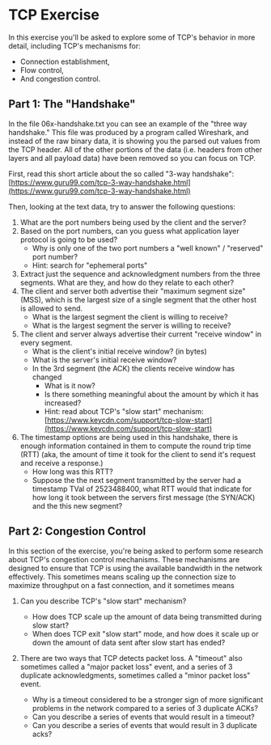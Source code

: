 # TCP Exercise

In this exercise you'll be asked to explore some of TCP's behavior in more detail, including TCP's mechanisms for:

* Connection establishment,
* Flow control,
* And congestion control.

## Part 1: The "Handshake"

In the file 06x-handshake.txt you can see an example of the "three way handshake." This file was produced by a program called Wireshark, and instead of the raw binary data, it is showing you the parsed out values from the TCP header. All of the other portions of the data (i.e. headers from other layers and all payload data) have been removed so you can focus on TCP.

First, read this short article about the so called "3-way handshake": [https://www.guru99.com/tcp-3-way-handshake.html](https://www.guru99.com/tcp-3-way-handshake.html)

Then, looking at the text data, try to answer the following questions:

1. What are the port numbers being used by the client and the server?
2. Based on the port numbers, can you guess what application layer protocol is going to be used?
    * Why is only one of the two port numbers a "well known" / "reserved" port number?
    * Hint: search for "ephemeral ports" 
3. Extract just the sequence and acknowledgment numbers from the three segments. What are they, and how do they relate to each other?
4. The client and server both advertise their "maximum segment size" (MSS), which is the largest size of a single segment that the other host is allowed to send. 
    * What is the largest segment the client is willing to receive?
    * What is the largest segment the server is willing to receive?
5. The client and server always advertise their current "receive window" in every segment.
    * What is the client's initial receive window? (in bytes)
    * What is the server's initial receive window?
    * In the 3rd segment (the ACK) the clients receive window has changed
        * What is it now? 
        * Is there something meaningful about the amount by which it has increased?
        * Hint: read about TCP's "slow start" mechanism: [https://www.keycdn.com/support/tcp-slow-start](https://www.keycdn.com/support/tcp-slow-start)
6. The timestamp options are being used in this handshake, there is enough information contained in them to compute the round trip time (RTT) (aka, the amount of time it took for the client to send it's request and receive a response.)
    * How long was this RTT?
    * Suppose the the next segment transmitted by the server had a timestamp TVal of 2523488400, what RTT would that indicate for how long it took between the servers first message (the SYN/ACK) and the this new segment?

## Part 2: Congestion Control

In this section of the exercise, you're being asked to perform some research about TCP's congestion control mechanisms. These mechanisms are designed to ensure that TCP is using the available bandwidth in the network effectively. This sometimes means scaling up the connection size to maximize throughput on a fast connection, and it sometimes means 

1. Can you describe TCP's "slow start" mechanism?
    * How does TCP scale up the amount of data being transmitted during slow start?
    * When does TCP exit "slow start" mode, and how does it scale up or down the amount of data sent after slow start has ended?

2. There are two ways that TCP detects packet loss. A "timeout" also sometimes called a "major packet loss" event, and a series of 3 duplicate acknowledgments, sometimes called a "minor packet loss" event.
    * Why is a timeout considered to be a stronger sign of more significant problems in the network compared to a series of 3 duplicate ACKs?
    * Can you describe a series of events that would result in a timeout?
    * Can you describe a series of events that would result in 3 duplicate acks?
